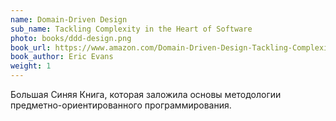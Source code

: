 ```yaml
---
name: Domain-Driven Design
sub_name: Tackling Complexity in the Heart of Software
photo: books/ddd-design.png
book_url: https://www.amazon.com/Domain-Driven-Design-Tackling-Complexity-Software/dp/0321125215
book_author: Eric Evans
weight: 1
---
```


Большая Синяя Книга, которая заложила основы методологии предметно-ориентированного
программирования.
